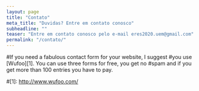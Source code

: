 ```yaml
---
layout: page
title: "Contato"
meta_title: "Duvidas? Entre em contato conosco"
subheadline: ""
teaser: "Entre em contato conosco pelo e-mail eres2020.uem@gmail.com"
permalink: "/contato/"
---
```

#If you need a fabulous contact form for your website, I suggest #you use [Wufoo][1]. You can use three forms for free, you get no #spam and if you get more than 100 entries you have to pay.


#[1]: http://www.wufoo.com/
